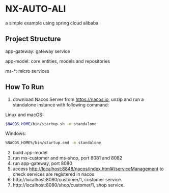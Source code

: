 # NX-AUTO-ALI

a simple example using spring cloud alibaba 

## Project Structure

app-gateway: gateway service

app-model: core entities, models and repositories

ms-*: micro services

## How To Run

1. download Nacos Server from https://nacos.io, unzip and run a standalone instance with following command:  

Linux and macOS: 
```bash
$NACOS_HOME/bin/startup.sh -m standalone 
```
Windows:
```bash
%NACOS_HOME%/bin/startup.cmd -m standalone 
```

2. build app-model
3. run ms-customer and ms-shop, port 8081 and 8082
4. run app-gateway, port 8080
5. access [http://localhost:8848/nacos/index.html#/serviceManagement](http://localhost:8848/nacos/index.html#/serviceManagement) to check services are registered in nacos
6. http://localhost:8080/customer/1, customer service.
7. http://localhost:8080/shop/customer/1, shop service.
